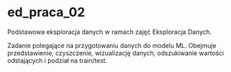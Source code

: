 # ed_praca_02
Podstawowa eksploracja danych w ramach zajęć Eksploracja Danych.

Zadanie polegające na przygotowaniu danych do modelu ML.
Obejmuje przedstawienie, czyszczenie, wizualizację danych, odszukiwanie wartości odstających i podział na train/test.
